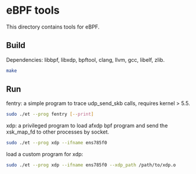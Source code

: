 # eBPF tools

This directory contains tools for eBPF.

## Build

Dependencies: libbpf, libxdp, bpftool, clang, llvm, gcc, libelf, zlib.

```bash
make
```

## Run

fentry: a simple program to trace udp_send_skb calls, requires kernel > 5.5.

```bash
sudo ./et --prog fentry [--print]
```

xdp: a privileged program to load afxdp bpf program and send the xsk_map_fd to other processes by socket.

```bash
sudo ./et --prog xdp --ifname ens785f0
```

load a custom program for xdp:

```bash
sudo ./et --prog xdp --ifname ens785f0 --xdp_path /path/to/xdp.o
```
